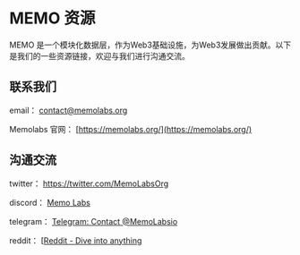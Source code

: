 # MEMO 资源

MEMO 是一个模块化数据层，作为Web3基础设施，为Web3发展做出贡献。以下是我们的一些资源链接，欢迎与我们进行沟通交流。

## 联系我们

email： [contact@memolabs.org](contact@memolabs.org)

Memolabs 官网： [https://memolabs.org/](https://memolabs.org/)

## 沟通交流

twitter： https://twitter.com/MemoLabsOrg

discord： [Memo Labs](https://discord.com/invite/YG4Ydv2E7X)

telegram： [Telegram: Contact @MemoLabsio](https://t.me/MemoLabsio)

reddit： [[Reddit - Dive into anything](https://www.reddit.com/user/memolabs/)